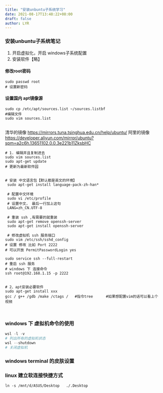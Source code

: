```yaml
---
title: "安装unbuntu子系统学习"
date: 2021-08-17T13:48:22+08:00
draft: false
author: LYR
---
```






###  安装unbuntu子系统笔记



1. 开启虚拟化，开启 windows子系统配置
2. 安装软件【略】



####  修改root密码



```shell
sudo passwd root
# 设置新密码
```





####  设置国内 apt镜像源

```shell
sudo cp /etc/apt/sources.list ~/sources.listbf
#编辑文件
sudo vim sources.list


```





清华的镜像
https://mirrors.tuna.tsinghua.edu.cn/help/ubuntu/
阿里的镜像
https://developer.aliyun.com/mirror/ubuntu?spm=a2c6h.13651102.0.0.3e221b11ZksbHC



```shell
# 1. 编辑并且复制进去
sudo vim sources.list
sudo apt-get update
# 更新为最新软件园


# 安装 中文语言包【默认都是英文的环境】
 sudo apt-get install language-pack-zh-han*
 
 # 配置中文环境
 sudo vi /etc/profile
 # 设置中文， 最后一行加上这句
 LANG=zh_CN.UTF-8
 
 # 重装 ssh ,有需要的就重装
 sudo apt-get remove openssh-server
 sudo apt-get install openssh-server
 
 # 修改虚拟机 ssh 服务端口
sudo vim /etc/ssh/sshd_config 
# 设置 修改 比如 Port 2222
# 可以开放 PermitPasswordLogin yes

sudo service ssh --full-restart
# 重启 ssh 服务
# windows 下 连接命令
ssh root@192.168.1.15 -p 2222


```



```shell
# 2、apt安装必要软件
sudo apt-get install xxx
gcc / g++ /gdb /make /ctags /   #指令tree      #如果想配置vim的话可以看上个视频



```

















###  windows 下 虚拟机命令的使用

```powershell
wsl -l -v 
# 列出所有的虚拟机状态
wsl --shutdown 
# 关闭虚拟机

```







###  windows terminal 的皮肤设置







###  linux 建立软连接快捷方式



```shell
ln -s /mnt/d/ASUS/Desktop   ./.Desktop
 
```

















